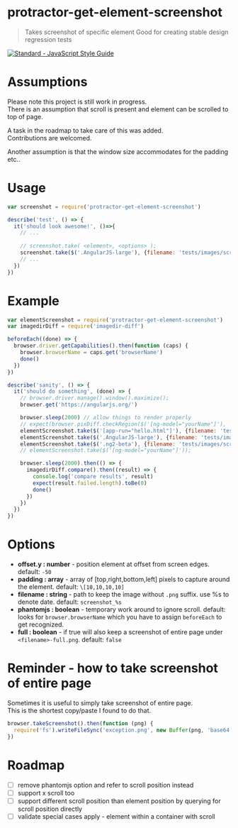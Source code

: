 # protractor-get-element-screenshot

> Takes screenshot of specific element
> Good for creating stable design regression tests

[![Standard - JavaScript Style Guide](https://img.shields.io/badge/code%20style-standard-brightgreen.svg)](http://standardjs.com/)

# Assumptions

Please note this project is still work in progress.   
There is an assumption that scroll is present and element can be scrolled to top of page.    

A task in the roadmap to take care of this was added.    
Contributions are welcomed.

Another assumption is that the window size accommodates for the padding etc.. 

# Usage 


```javascript
var screenshot = require('protractor-get-element-screenshot')

describe('test', () => {
  it('should look awesome!', ()=>{
    // ...
    
    // screenshot.take( <element>, <options> );
    screenshot.take($('.AngularJS-large'), {filename: 'tests/images/screenshots/logo'})
    // ...
  })
})
```

# Example

```javascript
var elementScreenshot = require('protractor-get-element-screenshot')
var imagedirDiff = require('imagedir-diff')

beforeEach((done) => {
  browser.driver.getCapabilities().then(function (caps) {
    browser.browserName = caps.get('browserName')
    done()
  })
})

describe('sanity', () => {
  it('should do something', (done) => {
    // browser.driver.manage().window().maximize();
    browser.get('https://angularjs.org/')

    browser.sleep(2000) // allow things to render properly
    // expect(browser.pixDiff.checkRegion($('[ng-model="yourName"]'), 'example page title')).toMatchScreen();
    elementScreenshot.take($('[app-run="hello.html"]'), {filename: 'tests/images/screenshots/hello'})
    elementScreenshot.take($('.AngularJS-large'), {filename: 'tests/images/screenshots/logo'})
    elementScreenshot.take($('.ng2-beta'), {filename: 'tests/images/screenshots/download'})
    // elementScreenshot.take($('[ng-model="yourName"]'));

    browser.sleep(2000).then(() => {
      imagedirDiff.compare().then((result) => {
        console.log('compare results', result)
        expect(result.failed.length).toBe(0)
        done()
      })
    })
  })
})

```


# Options

 - **offset.y : number** - position element at offset from screen edges. default: `-50`                            
 - **padding : array<number>** - array of \[top,right,bottom,left] pixels to capture around the element. default: `\[10,10,10,10]`
 - **filename : string** - path to keep the image without `.png` suffix. use %s to denote date. default: `screenshot_%s` 
 - **phantomjs : boolean** - temporary work around to ignore scroll. default: looks for `browser.browserName` which you have to assign `beforeEach` to get recognized. 
 - **full : boolean** - if true will also keep a screenshot of entire page under `<filename>-full.png`. default: `false`

# Reminder - how to take screenshot of entire page 

Sometimes it is useful to simply take screenshot of entire page.   
This is the shortest copy/paste I found to do that.   

```javascript
browser.takeScreenshot().then(function (png) {
  require('fs').writeFileSync('exception.png', new Buffer(png, 'base64'))
})
```

# Roadmap

 - [ ] remove phantomjs option and refer to scroll position instead
 - [ ] support x scroll too
 - [ ] support different scroll position than element position by querying for scroll position directly
 - [ ] validate special cases apply
        - element within a container with scroll